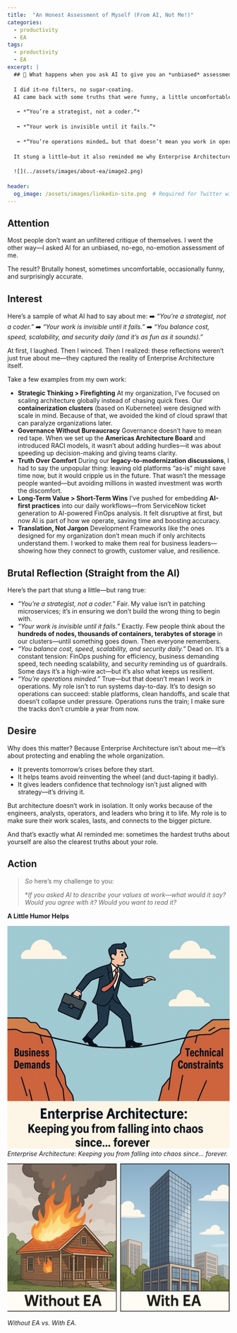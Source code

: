 ```yaml
---
title:  "An Honest Assessment of Myself (From AI, Not Me!)"
categories:
  - productivity
  - EA
tags:
  - productivity
  - EA
excerpt: |
  ## 🔎 What happens when you ask AI to give you an *unbiased* assessment of yourself?

  I did it—no filters, no sugar-coating.
  AI came back with some truths that were funny, a little uncomfortable, and painfully accurate:

   ➡️ *“You’re a strategist, not a coder.”*

   ➡️ *“Your work is invisible until it fails.”*

   ➡️ *“You’re operations minded… but that doesn’t mean you work in operations.”*

  It stung a little—but it also reminded me why Enterprise Architecture matters. "

  ![](../assets/images/about-ea/image2.png)

header:
  og_image: /assets/images/linkedin-site.png  # Required for Twitter wide card
---
```


## Attention

Most people don’t want an unfiltered critique of themselves.
 I went the other way—I asked AI for an unbiased, no-ego, no-emotion assessment of me.

The result? Brutally honest, sometimes uncomfortable, occasionally funny, and surprisingly accurate.

## Interest

Here’s a sample of what AI had to say about me:
 ➡️ *“You’re a strategist, not a coder.”*
 ➡️ *“Your work is invisible until it fails.”*
 ➡️ *“You balance cost, speed, scalability, and security daily (and it’s as fun as it sounds).”*

At first, I laughed. Then I winced. Then I realized: these reflections weren’t just true about me—they captured the reality of Enterprise Architecture itself.

Take a few examples from my own work:

- **Strategic Thinking > Firefighting**
   At my organization, I’ve focused on scaling architecture globally instead of chasing quick fixes. Our **containerization clusters** (based on Kubernetee) were designed with scale in mind. Because of that, we avoided the kind of cloud sprawl that can paralyze organizations later.
- **Governance Without Bureaucracy**
   Governance doesn’t have to mean red tape. When we set up the **Americas Architecture Board** and introduced RACI models, it wasn’t about adding hurdles—it was about speeding up decision-making and giving teams clarity.
- **Truth Over Comfort**
   During our **legacy-to-modernization discussions**, I had to say the unpopular thing: leaving old platforms “as-is” might save time now, but it would cripple us in the future. That wasn’t the message people wanted—but avoiding millions in wasted investment was worth the discomfort.
- **Long-Term Value > Short-Term Wins**
   I’ve pushed for embedding **AI-first practices** into our daily workflows—from ServiceNow ticket generation to AI-powered FinOps analysis. It felt disruptive at first, but now AI is part of how we operate, saving time and boosting accuracy.
- **Translation, Not Jargon**
   Development Frameworks like the ones designed for my organization don’t mean much if only architects understand them. I worked to make them real for business leaders—showing how they connect to growth, customer value, and resilience.

## Brutal Reflection (Straight from the AI)

Here’s the part that stung a little—but rang true:

- *“You’re a strategist, not a coder.”*
   Fair. My value isn’t in patching microservices; it’s in ensuring we don’t build the wrong thing to begin with.
- *“Your work is invisible until it fails.”*
   Exactly. Few people think about the **hundreds of nodes, thousands of containers, terabytes of storage** in our clusters—until something goes down. Then everyone remembers.
- *“You balance cost, speed, scalability, and security daily.”*
   Dead on. It’s a constant tension: FinOps pushing for efficiency, business demanding speed, tech needing scalability, and security reminding us of guardrails. Some days it’s a high-wire act—but it’s also what keeps us resilient.
- *“You’re operations minded.”*
   True—but that doesn’t mean I work *in* operations. My role isn’t to run systems day-to-day. It’s to design so operations can succeed: stable platforms, clean handoffs, and scale that doesn’t collapse under pressure. Operations runs the train; I make sure the tracks don’t crumble a year from now.

## Desire

Why does this matter? Because Enterprise Architecture isn’t about me—it’s about protecting and enabling the whole organization.

- It prevents tomorrow’s crises before they start.
- It helps teams avoid reinventing the wheel (and duct-taping it badly).
- It gives leaders confidence that technology isn’t just aligned with strategy—it’s driving it.

But architecture doesn’t work in isolation. It only works because of the engineers, analysts, operators, and leaders who bring it to life. My role is to make sure their work scales, lasts, and connects to the bigger picture.

And that’s exactly what AI reminded me: sometimes the hardest truths about yourself are also the clearest truths about your role.

## Action

> *So* here’s my challenge to you:
>
> **If you asked AI to describe your values at work—what would it say?
>  Would you agree with it?
>  Would you want to read it?*

**A Little Humor Helps**

![](..//assets/images/about-ea/image.png)
 *Enterprise Architecture: Keeping you from falling into chaos since… forever.*

![](../assets/images/about-ea/image2.png)

 *Without EA vs. With EA.*

